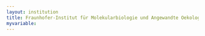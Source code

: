 ```yaml
---
layout: institution
title: Fraunhofer-Institut für Molekularbiologie und Angewandte Oekologie
myvariable: 
---
```

